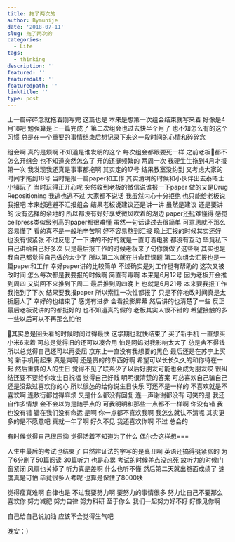 ```yaml
---
title: 拖了两次的
author: Bymunije
date: '2018-07-11'
slug: 拖了两次的
categories:
  - Life
tags:
  - thinking
description: ''
featured: ''
featuredalt: ''
featuredpath: ''
linktitle: ''
type: post
---
```

上一篇碎碎念就拖着刚写完  这篇也是  本来是想第一次组会结束就写来着   好像是4月18吧  勉强算是上一篇完成了  第二次组会也过去快半个月了  也不知怎么有的这个习惯 总是在一个重要的事情结束后想记录下来这一段时间的心情和碎碎念 

组会啊  真的是烦啊  不知道是谁发明的这个  每次组会都跟要死一样  之前老板都不怎么开组会  也不知道突然怎么了  开的还挺频繁的  两周一次  我硬生生拖到4月才报第一次  我发现我还真是事事都拖啊  其实定的17号  结果教室没约到  又考虑大家的时间才拖到18号  当时是报一篇paper和工作  其实清明的时候和小伙伴出去泰晤士小镇玩了  当时玩得正开心呢  突然收到老板的微信说谁报一下paper  做的又是Drug Repositioning  我逃也逃不过  大家都不说话   我虽然内心十分拒绝  也只能给老板说我报吧  本来想逃避不汇报组会 结果老板说建议还是讲一讲  虽然是建议  还是要讲的  没有选择的余地的  所以都没有好好享受微风吹着的湖边   paper还挺难懂得 感觉cellpress类似级别高的paper都很难懂  虽然一句话读过去很简单  可意思就不那么容易懂了  看的真不是一般地辛苦啊  好不容易熬到汇报  晚上汇报的时候其实还好  也没有很紧张  不过反思了一下讲的不好的就是一直盯着电脑  都没有互动  毕竟私下自己讲给自己好多次  只是最后报工作的时候老板来了句你就做了这些啊  其实也是  我自己都觉得自己做的太少了  所以第二次就在拼命赶课题  第二次组会汇报也是一篇paper和工作  幸好paper讲的比较简单  不过确实是对工作挺有帮助的  这次又被改时间  怎么每次都是我要报的时候啊  简直有毒啊  本来是6月12号  因为老板开会推到周四  又说回不来推到下周二  最后推到周四晚上  也就是6月21号  本来要我报工作  我拖到了下次  结果要我报paper  所以索性一次性都报了  只是不停地改时间真是太折磨人了  幸好的也结束了  感觉有进步  会看投影屏幕  然后讲的也清楚了一些  反正最后老板说讲的的都挺好的  也不知道真的假的  老板其实人很不错的  希望接触的多一些以后可以不再那么怕他

其实总是回头看的时候时间过得最快  这学期也就快结束了  买了新手机  一直想买小米6来着  可总是觉得旧的还可以凑合用   怕是阿妈对我影响太大了  总是舍不得钱  所以总觉得自己还可以再委屈  京东上一直没有我想要的黑色  最后还是在苏宁上买的  新手机用起来 真是爽啊   还是贵的的东西好啊  希望可以长长久久的和你待在一起   然后重要的人的生日  觉得不见了联系少了以后好朋友可能也会成为朋友哎  很纠结还要不要给你发生日祝福  觉得自己好贱  明明很清楚的答案  可总喜欢自己骗自己   还是没敌过喜欢你的心  所以很怂的给你说生日快乐  可还不是一样的  不喜欢就是不喜欢啊  连敷衍都觉得麻烦  又是什么都没有回复  连一声谢谢都没有   可笑的是  我还自作多情想  会不会以为是随手点的  可我明明和那些一点都不一样啊  你没有错  我也没有错  错在我们没有命运  是啊  你一点都不喜欢我啊  我怎么就认不清呢  其实更多的是不愿意吧  真就一年了啊  好久不见  我还喜欢你啊  不过  总会的

有时候觉得自己很压抑  觉得活着不知道为了什么   偶尔会这样想===

人生中最后的考试也结束了  自然辨证法的字写的是真丑啊  英语还搞得挺紧张的  为了6分刷了50篇阅读  30篇听力   也是心累  考试的时候差点没热死  放听力的时候门窗紧闭  风扇也关掉了  听力真是差啊   什么也听不懂  然后第二天就出卷面成绩了  速度真是可怕  毕竟很多人考呢   也算是保住了8000块

觉得瘦真难啊  自律也是  不过我要努力啊  要努力的事情很多  努力让自己不要那么喜欢你  努力减肥  努力自律  努力科研  至于你么  我们一起努力好不好  好像见你啊

自己给自己说加油  应该不会觉得生气吧

晚安：）